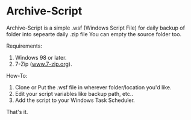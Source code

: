 Archive-Script
==============

Archive-Script is a simple .wsf (Windows Script File) for daily backup of folder into sepearte daily .zip file
You can empty the source folder too.

Requirements:
1. Windows 98 or later.
2. 7-Zip (www.7-zip.org).

How-To:
1. Clone or Put the .wsf file in wherever folder/location you'd like.
2. Edit your script variables like backup path, etc..
3. Add the script to your Windows Task Scheduler.

That's it.